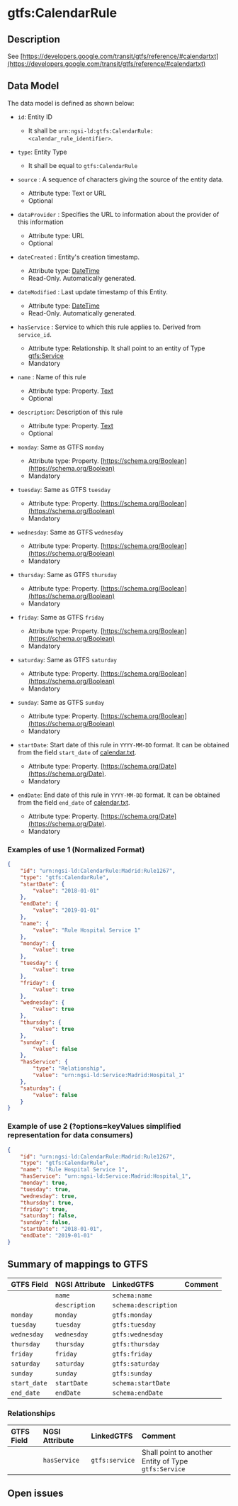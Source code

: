 # gtfs:CalendarRule

## Description

See
[https://developers.google.com/transit/gtfs/reference/#calendartxt](https://developers.google.com/transit/gtfs/reference/#calendartxt)

## Data Model

The data model is defined as shown below:

- `id`: Entity ID

  - It shall be `urn:ngsi-ld:gtfs:CalendarRule:<calendar_rule_identifier>`.

- `type`: Entity Type

  - It shall be equal to `gtfs:CalendarRule`

- `source` : A sequence of characters giving the source of the entity data.
  - Attribute type: Text or URL
  - Optional

- `dataProvider` : Specifies the URL to information about the provider of this information
  - Attribute type: URL
  - Optional

- `dateCreated` : Entity's creation timestamp.

  - Attribute type: [DateTime](https://schema.org/DateTime)
  - Read-Only. Automatically generated.

- `dateModified` : Last update timestamp of this Entity.

  - Attribute type: [DateTime](https://schema.org/DateTime)
  - Read-Only. Automatically generated.

- `hasService` : Service to which this rule applies to. Derived from
    `service_id`.

  - Attribute type: Relationship. It shall point to an entity of Type
        [gtfs:Service](../../Service/doc/spec.md)
  - Mandatory

- `name` : Name of this rule

  - Attribute type: Property. [Text](https://schema.org/Text)
  - Optional

- `description`: Description of this rule

  - Attribute type: Property. [Text](https://schema.org/Text)
  - Optional

- `monday`: Same as GTFS `monday`

  - Attribute type: Property.
        [https://schema.org/Boolean](https://schema.org/Boolean)
  - Mandatory

- `tuesday`: Same as GTFS `tuesday`

  - Attribute type: Property.
        [https://schema.org/Boolean](https://schema.org/Boolean)
  - Mandatory

- `wednesday`: Same as GTFS `wednesday`

  - Attribute type: Property.
        [https://schema.org/Boolean](https://schema.org/Boolean)
  - Mandatory

- `thursday`: Same as GTFS `thursday`

  - Attribute type: Property.
        [https://schema.org/Boolean](https://schema.org/Boolean)
  - Mandatory

- `friday`: Same as GTFS `friday`

  - Attribute type: Property.
        [https://schema.org/Boolean](https://schema.org/Boolean)
  - Mandatory

- `saturday`: Same as GTFS `saturday`

  - Attribute type: Property.
        [https://schema.org/Boolean](https://schema.org/Boolean)
  - Mandatory

- `sunday`: Same as GTFS `sunday`

  - Attribute type: Property.
        [https://schema.org/Boolean](https://schema.org/Boolean)
  - Mandatory

- `startDate`: Start date of this rule in `YYYY-MM-DD` format. It can be
    obtained from the field `start_date` of
    [calendar.txt](https://developers.google.com/transit/gtfs/reference/#calendartxt). 
  - Attribute type: Property.
    [https://schema.org/Date](https://schema.org/Date). 
  - Mandatory

- `endDate`: End date of this rule in `YYYY-MM-DD` format. It can be obtained
    from the field `end_date` of
    [calendar.txt](https://developers.google.com/transit/gtfs/reference/#calendartxt). 
  - Attribute type: Property.
    [https://schema.org/Date](https://schema.org/Date). 
  - Mandatory

### Examples of use 1 (Normalized Format)

```json
{
    "id": "urn:ngsi-ld:CalendarRule:Madrid:Rule1267",
    "type": "gtfs:CalendarRule",
    "startDate": {
        "value": "2018-01-01"
    },
    "endDate": {
        "value": "2019-01-01"
    },
    "name": {
        "value": "Rule Hospital Service 1"
    },
    "monday": {
        "value": true
    },
    "tuesday": {
        "value": true
    },
    "friday": {
        "value": true
    },
    "wednesday": {
        "value": true
    },
    "thursday": {
        "value": true
    },
    "sunday": {
        "value": false
    },
    "hasService": {
        "type": "Relationship",
        "value": "urn:ngsi-ld:Service:Madrid:Hospital_1"
    },
    "saturday": {
        "value": false
    }
}
```

### Example of use 2 (?options=keyValues simplified representation for data consumers)

```json
{
    "id": "urn:ngsi-ld:CalendarRule:Madrid:Rule1267",
    "type": "gtfs:CalendarRule",
    "name": "Rule Hospital Service 1",
    "hasService": "urn:ngsi-ld:Service:Madrid:Hospital_1",
    "monday": true,
    "tuesday": true,
    "wednesday": true,
    "thursday": true,
    "friday": true,
    "saturday": false,
    "sunday": false,
    "startDate": "2018-01-01",
    "endDate": "2019-01-01"
}
```

## Summary of mappings to GTFS

| GTFS Field   | NGSI Attribute | LinkedGTFS           | Comment |
| :----------- | :------------- | :------------------- | :------ |
|              | `name`         | `schema:name`        |         |
|              | `description`  | `schema:description` |         |
| `monday`     | `monday`       | `gtfs:monday`        |         |
| `tuesday`    | `tuesday`      | `gtfs:tuesday`       |         |
| `wednesday`  | `wednesday`    | `gtfs:wednesday`     |         |
| `thursday`   | `thursday`     | `gtfs:thursday`      |         |
| `friday`     | `friday`       | `gtfs:friday`        |         |
| `saturday`   | `saturday`     | `gtfs:saturday`      |         |
| `sunday`     | `sunday`       | `gtfs:sunday`        |         |
| `start_date` | `startDate`    | `schema:startDate`   |         |
| `end_date`   | `endDate`      | `schema:endDate`     |         |

### Relationships

| GTFS Field | NGSI Attribute | LinkedGTFS     | Comment                                              |
| :--------- | :------------- | :------------- | :--------------------------------------------------- |
|            | `hasService`   | `gtfs:service` | Shall point to another Entity of Type `gtfs:Service` |

## Open issues
